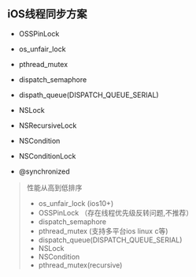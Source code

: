 

## iOS线程同步方案

- OSSPinLock

- os_unfair_lock

- pthread_mutex

- dispatch_semaphore

- dispath_queue(DISPATCH_QUEUE_SERIAL)

- NSLock

- NSRecursiveLock

- NSCondition

- NSConditionLock

- @synchronized

>   性能从高到低排序
   > - os_unfair_lock (ios10+)
   > - OSSPinLock （存在线程优先级反转问题,不推荐）
   > - dispatch_semaphore
   >  - pthread_mutex (支持多平台ios linux c等)
   >  - dispatch_queue(DISPATCH_QUEUE_SERIAL)
   >  - NSLock
   >  - NSCondition
   >  - pthread_mutex(recursive)
